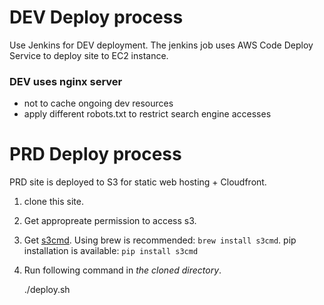 # DEV Deploy process

Use Jenkins for DEV deployment.
The jenkins job uses AWS Code Deploy Service to deploy site to EC2 instance.

### DEV uses nginx server 

- not to cache ongoing dev resources
- apply different robots.txt to restrict search engine accesses


# PRD Deploy process

PRD site is deployed to S3 for static web hosting + Cloudfront.

1. clone this site.
1. Get appropreate permission to access s3.
1. Get [s3cmd](http://s3tools.org/download). Using brew is recommended: `brew install s3cmd`. pip installation is available: `pip install s3cmd`
1. Run following command in *the cloned directory*.

    ./deploy.sh

